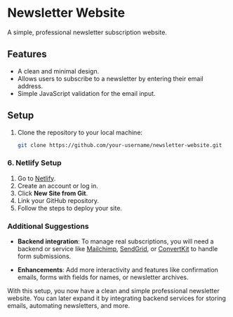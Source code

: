 # Newsletter Website

A simple, professional newsletter subscription website.

## Features
- A clean and minimal design.
- Allows users to subscribe to a newsletter by entering their email address.
- Simple JavaScript validation for the email input.

## Setup

1. Clone the repository to your local machine:
   ```bash
   git clone https://github.com/your-username/newsletter-website.git

### 6. Netlify Setup

1. Go to [Netlify](https://www.netlify.com/).
2. Create an account or log in.
3. Click **New Site from Git**.
4. Link your GitHub repository.
5. Follow the steps to deploy your site.

### Additional Suggestions

- **Backend integration**: To manage real subscriptions, you will need a backend or service like [Mailchimp](https://mailchimp.com/), [SendGrid](https://sendgrid.com/), or [ConvertKit](https://convertkit.com/) to handle form submissions.
  
- **Enhancements**: Add more interactivity and features like confirmation emails, forms with fields for names, or newsletter archives.

With this setup, you now have a clean and simple professional newsletter website. You can later expand it by integrating backend services for storing emails, automating newsletters, and more.
